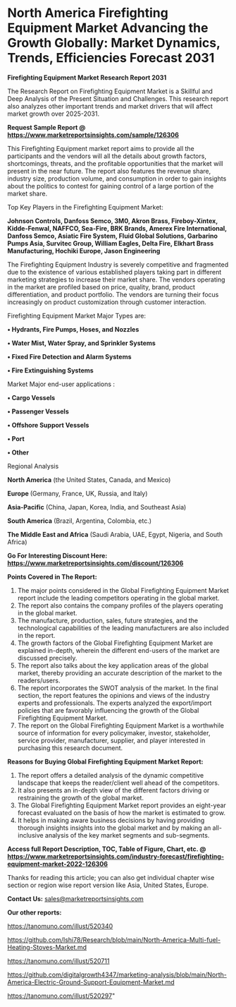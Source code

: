 # North America Firefighting Equipment Market Advancing the Growth Globally: Market Dynamics, Trends, Efficiencies Forecast 2031

<strong>Firefighting Equipment Market Research Report 2031</strong>

The Research Report on Firefighting Equipment Market is a Skillful and Deep Analysis of the Present Situation and Challenges. This research report also analyzes other important trends and market drivers that will affect market growth over 2025-2031.

<strong>Request Sample Report @ <a href=https://www.marketreportsinsights.com/sample/126306>https://www.marketreportsinsights.com/sample/126306</a></strong>

This Firefighting Equipment market report aims to provide all the participants and the vendors will all the details about growth factors, shortcomings, threats, and the profitable opportunities that the market will present in the near future. The report also features the revenue share, industry size, production volume, and consumption in order to gain insights about the politics to contest for gaining control of a large portion of the market share.

Top Key Players in the Firefighting Equipment Market:

<strong>Johnson Controls, Danfoss Semco, 3M0, Akron Brass, Fireboy-Xintex, Kidde-Fenwal, NAFFCO, Sea-Fire, BRK Brands, Amerex Fire International, Danfoss Semco, Asiatic Fire System, Fluid Global Solutions, Garbarino Pumps Asia, Survitec Group, William Eagles, Delta Fire, Elkhart Brass Manufacturing, Hochiki Europe, Jason Engineering</strong>

The Firefighting Equipment Industry is severely competitive and fragmented due to the existence of various established players taking part in different marketing strategies to increase their market share. The vendors operating in the market are profiled based on price, quality, brand, product differentiation, and product portfolio. The vendors are turning their focus increasingly on product customization through customer interaction.

Firefighting Equipment Market Major Types are:

<strong>• Hydrants, Fire Pumps, Hoses, and Nozzles

• Water Mist, Water Spray, and Sprinkler Systems

• Fixed Fire Detection and Alarm Systems

• Fire Extinguishing Systems</strong>

Market Major end-user applications :

<strong>• Cargo Vessels

• Passenger Vessels

• Offshore Support Vessels

• Port

• Other</strong>

Regional Analysis

</u><strong><b>North America</b></strong> (the United States, Canada, and Mexico)

<strong><b>Europe </b></strong>(Germany, France, UK, Russia, and Italy)

<strong><b>Asia-Pacific</b></strong> (China, Japan, Korea, India, and Southeast Asia)

<strong><b>South America</b></strong> (Brazil, Argentina, Colombia, etc.)

<strong><b>The Middle East and Africa</b></strong> (Saudi Arabia, UAE, Egypt, Nigeria, and South Africa)

<strong>Go For Interesting Discount Here: <a href=https://www.marketreportsinsights.com/discount/126306>https://www.marketreportsinsights.com/discount/126306</a></strong>

<strong>Points Covered in The Report:</strong>
<ol>
  <li>The major points considered in the Global Firefighting Equipment Market report include the leading competitors operating in the global market.</li>
  <li>The report also contains the company profiles of the players operating in the global market.</li>
  <li>The manufacture, production, sales, future strategies, and the technological capabilities of the leading manufacturers are also included in the report.</li>
  <li>The growth factors of the Global Firefighting Equipment Market are explained in-depth, wherein the different end-users of the market are discussed precisely.</li>
  <li>The report also talks about the key application areas of the global market, thereby providing an accurate description of the market to the readers/users.</li>
  <li>The report incorporates the SWOT analysis of the market. In the final section, the report features the opinions and views of the industry experts and professionals. The experts analyzed the export/import policies that are favorably influencing the growth of the Global Firefighting Equipment Market.</li>
  <li>The report on the Global Firefighting Equipment Market is a worthwhile source of information for every policymaker, investor, stakeholder, service provider, manufacturer, supplier, and player interested in purchasing this research document.</li>
</ol>
<strong>Reasons for Buying Global Firefighting Equipment Market Report:</strong>

<ol>
  <li>The report offers a detailed analysis of the dynamic competitive landscape that keeps the reader/client well ahead of the competitors.</li>
  <li>It also presents an in-depth view of the different factors driving or restraining the growth of the global market.</li>
  <li>The Global Firefighting Equipment Market report provides an eight-year forecast evaluated on the basis of how the market is estimated to grow.</li>
  <li>It helps in making aware business decisions by having providing thorough insights insights into the global market and by making an all-inclusive analysis of the key market segments and sub-segments.</li>
</ol>
<strong>Access full Report Description, TOC, Table of Figure, Chart, etc. @ <a href=https://www.marketreportsinsights.com/industry-forecast/firefighting-equipment-market-2022-126306>https://www.marketreportsinsights.com/industry-forecast/firefighting-equipment-market-2022-126306</a></strong>


Thanks for reading this article; you can also get individual chapter wise section or region wise report version like Asia, United States, Europe.

<strong>Contact Us:</strong>
sales@marketreportsinsights.com

<strong>Our other reports:</strong>

<a href=https://tanomuno.com/illust/520340>https://tanomuno.com/illust/520340</a>

<a href=https://github.com/Ishi78/Research/blob/main/North-America-Multi-fuel-Heating-Stoves-Market.md>https://github.com/Ishi78/Research/blob/main/North-America-Multi-fuel-Heating-Stoves-Market.md</a>

<a href=https://tanomuno.com/illust/520711>https://tanomuno.com/illust/520711</a>

<a href=https://github.com/digitalgrowth4347/marketing-analysis/blob/main/North-America-Electric-Ground-Support-Equipment-Market.md>https://github.com/digitalgrowth4347/marketing-analysis/blob/main/North-America-Electric-Ground-Support-Equipment-Market.md</a>

<a href=https://tanomuno.com/illust/520297>https://tanomuno.com/illust/520297</a>"
